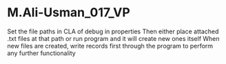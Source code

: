 # M.Ali-Usman_017_VP
Set the file paths in CLA of debug in properties
Then either place attached .txt files at that path or run program and it will create new ones itself
When new files are created, write records first through the program to perform any further functionality
